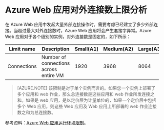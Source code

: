 # Azure Web 应用对外连接数上限分析

在 Azure Web 应用中发起大量外部连接操作时，需要考虑已经建立了多少外部连接。当超过最大对外连接数时，Azure Web 应用将会产生套接字异常。Azure Web 应用对于各个级别的实例，对外连接数是固定的，如下所示：

| Limit name  |                Description             | Small(A1) | Medium(A2) | Large(A3) |
| ----------- | -------------------------------------- | --------- | ---------- | --------- |
| Connections | Number of connections across entire VM |    1920   |    3968    |    8064   |

>[AZURE.NOTE] 
>该限制是对于单个实例而言的。如果您一个实例上部署了多个应用和 web 作业，那么总连接数是这些应用和 web 作业所发连接之和。如果是 web 应用，是以定价层为计量单位的，如果一个定价层中包括多个 Web 应用，则这些 Web 应用及 Web 应用上所部署的 web 作业连接数之和为总连接数。

参考资料：[Azure Web 应用运行环境限制](https://github.com/projectkudu/kudu/wiki/Azure-Web-App-sandbox)。